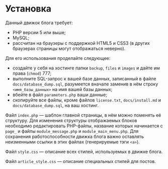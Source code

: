# Установка

Данный движок блога требует:

* PHP версии 5 или выше;
* MySQL;
* рассчитан на браузеры с поддержкой HTML5 и CSS3 (в других браузерах страницы могут отображаться неверно).

Для его использования проделайте следующее:

* создайте у себя на хостинге папки `backup`, `files` и `images` и дайте им права (`chmod`) 777;
* выполните SQL-запрос к вашей базе данных, записанный в файле `docs/database_dump.sql`, разумеется вначале заменив в нём строку `<имя_базы_данных>` на имя вашей базы данных;
* вбейте в файл `parameters.php` ваши данные;
* скопируйте все файлы, кроме файлов `license.txt`, `docs/install.md` и `docs/database_dump.sql`, на ваш хостинг.

Файл `index.php` &mdash; шаблон главной страницы, в нём можно поменять её структуру. Для изменения структуры отображаемых блоков необходимо редактировать PHP-файлы, название которых начинается с `page_` и файлы `module_message.php` и `module_main_menu.php`. Для сохранения работоспособности движка блога важно оставлять неизменными ссылки в этих файлах (генерируемые тэги `<a>`).

Файл `style.css` &mdash; описание всех стилей, используемых в движке блога.

Файл `article_style.css` &mdash; описание специальных стилей для постов.
